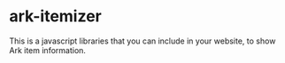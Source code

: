 ark-itemizer
===

This is a javascript libraries that you can include in your website, to show Ark item information.
